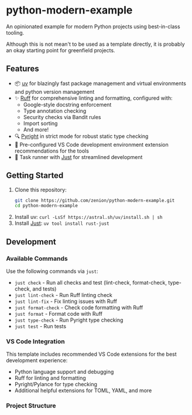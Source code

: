 # python-modern-example

An opinionated example for modern Python projects using best-in-class tooling.

Although this is not mean't to be used as a template directly, it is probably an
okay starting point for greenfield projects.

## Features

- 📦 [uv](https://github.com/astral-sh/uv) for blazingly fast package management
  and virtual environments and python version management
- ✨ [Ruff](https://github.com/astral-sh/ruff) for comprehensive linting and
  formatting, configured with:
  - Google-style docstring enforcement
  - Type annotation checking
  - Security checks via Bandit rules
  - Import sorting
  - And more!
- 🔍 [Pyright](https://github.com/microsoft/pyright) in strict mode for robust
  static type checking
- 🏃 Pre-configured VS Code development environment extension recommendations
  for the tools
- 🔧 Task runner with [Just](https://github.com/casey/just) for streamlined
  development

## Getting Started

1. Clone this repository:
   ```bash
   git clone https://github.com/zenion/python-modern-example.git
   cd python-modern-example
   ```
2. Install uv: `curl -LsSf https://astral.sh/uv/install.sh | sh`
3. Install [Just](https://github.com/casey/just): `uv tool install rust-just`

## Development

### Available Commands

Use the following commands via `just`:

- `just check` - Run all checks and test (lint-check, format-check, type-check,
  and tests)
- `just lint-check` - Run Ruff linting check
- `just lint-fix` - Fix linting issues with Ruff
- `just format-check` - Check code formatting with Ruff
- `just format` - Format code with Ruff
- `just type-check` - Run Pyright type checking
- `just test` - Run tests

### VS Code Integration

This template includes recommended VS Code extensions for the best development
experience:

- Python language support and debugging
- Ruff for linting and formatting
- Pyright/Pylance for type checking
- Additional helpful extensions for TOML, YAML, and more

### Project Structure
